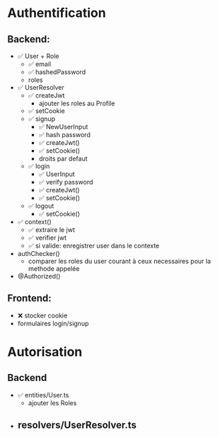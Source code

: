 # Authentification

## Backend:

- ✅ User + Role
  - ✅ email
  - ✅ hashedPassword
  - roles
- ✅ UserResolver
  - ✅ createJwt
    - ajouter les roles au Profile
  - ✅ setCookie
  - ✅ signup
    - ✅ NewUserInput
    - ✅ hash password
    - ✅ createJwt()
    - ✅ setCookie()
    - droits par defaut
  - ✅ login
    - ✅ UserInput
    - ✅ verify password
    - ✅ createJwt()
    - ✅ setCookie()
  - ✅ logout
    - ✅ setCookie()
- ✅ context()
  - ✅ extraire le jwt
  - ✅ verifier jwt
  - ✅ si valide: enregistrer user dans le contexte
- authChecker()
  - comparer les roles du user courant à ceux necessaires pour la methode appelée
- @Authorized()

## Frontend:

- ❌ stocker cookie
- formulaires login/signup

# Autorisation

## Backend

- ✅ entities/User.ts
  - ajouter les Roles
- ## resolvers/UserResolver.ts

